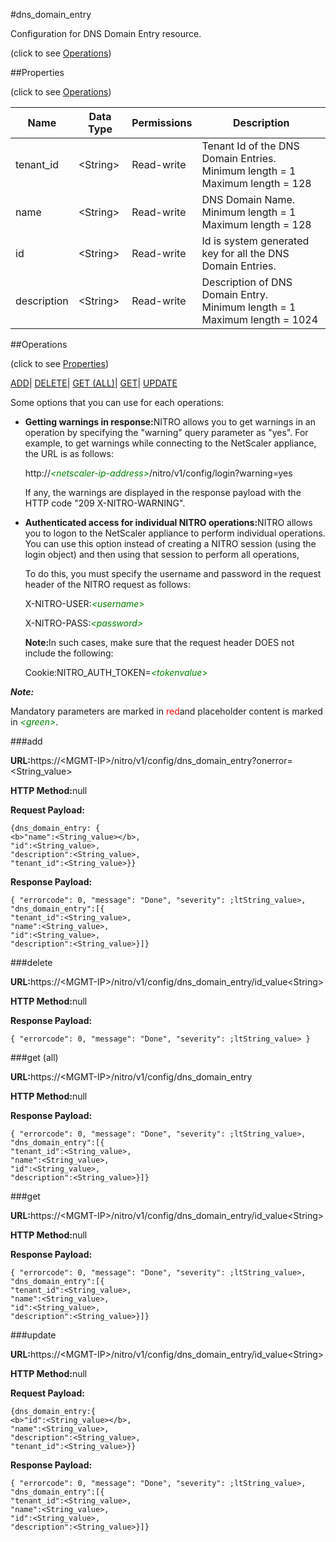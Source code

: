 #dns_domain_entry



Configuration for DNS Domain Entry resource.

<span>(click to see [Operations](#operations))</span>



##Properties 

<span>(click to see [Operations](#operations))</span>





<table><thead><tr><th>Name</th><th>Data Type</th><th>Permissions</th><th>Description</th></tr></thead><tbody><tr><td>tenant_id</td><td>&lt;String></td><td>Read-write</td><td>Tenant Id of the DNS Domain Entries.<br>Minimum length = 1<br>Maximum length = 128</td></tr><tr><td>name</td><td>&lt;String></td><td>Read-write</td><td>DNS Domain Name.<br>Minimum length = 1<br>Maximum length = 128</td></tr><tr><td>id</td><td>&lt;String></td><td>Read-write</td><td>Id is system generated key for all the DNS Domain Entries.</td></tr><tr><td>description</td><td>&lt;String></td><td>Read-write</td><td>Description of DNS Domain Entry.<br>Minimum length = 1<br>Maximum length = 1024</td></tr></tbody></table>

##Operations 

<span>(click to see [Properties](#properties))</span>





[ADD](#add)| [DELETE](#delete)| [GET (ALL)](#get-all)| [GET](#get)| [UPDATE](#update)





Some options that you can use for each operations:

<ul><li><p><b>Getting warnings in response:</b>NITRO allows you to get warnings in an operation by specifying the "warning" query parameter as "yes". For example, to get warnings while connecting to the NetScaler appliance, the URL is as follows:</p><p>http://<span style="color:green;font-style:italic;">&lt;netscaler-ip-address&gt;</span>/nitro/v1/config/login?warning=yes</p><p>If any, the warnings are displayed in the response payload with the HTTP code "209 X-NITRO-WARNING".</p></li><li><p><b>Authenticated access for individual NITRO operations:</b>NITRO allows you to logon to the NetScaler appliance to perform individual operations. You can use this option instead of creating a NITRO session (using the login object) and then using that session to perform all operations,</p><p>To do this, you must specify the username and password in the request header of the NITRO request as follows:</p><p>X-NITRO-USER:<span style="color:green;font-style:italic;">&lt;username&gt;</span></p><p>X-NITRO-PASS:<span style="color:green;font-style:italic;">&lt;password&gt;</span></p><p><b>Note:</b>In such cases, make sure that the request header DOES not include the following:</p><p>Cookie:NITRO_AUTH_TOKEN=<span style="color:green;font-style:italic;">&lt;tokenvalue&gt;</span></p></li></ul>







***Note:*** 

Mandatory parameters are marked in <span style="color:#FF0000;">red</span>and placeholder content is marked in <span style="color:green;font-style:italic">&lt;green&gt;</span>.



###add







<b>URL:</b>https://&lt;MGMT-IP&gt;/nitro/v1/config/dns_domain_entry?onerror=&lt;String_value&gt;

<b>HTTP Method:</b>null

<b>Request Payload: </b>
```
{dns_domain_entry: {
<b>"name":<String_value></b>,
"id":<String_value>,
"description":<String_value>,
"tenant_id":<String_value>}}
```

<b>Response Payload: </b>
```
{ "errorcode": 0, "message": "Done", "severity": ;ltString_value>, "dns_domain_entry":[{
"tenant_id":<String_value>,
"name":<String_value>,
"id":<String_value>,
"description":<String_value>}]}
```







###delete







<b>URL:</b>https://&lt;MGMT-IP&gt;/nitro/v1/config/dns_domain_entry/id_value&lt;String&gt;

<b>HTTP Method:</b>null

<b>Response Payload: </b>
```
{ "errorcode": 0, "message": "Done", "severity": ;ltString_value> }
```







###get (all)







<b>URL:</b>https://&lt;MGMT-IP&gt;/nitro/v1/config/dns_domain_entry

<b>HTTP Method:</b>null

<b>Response Payload: </b>
```
{ "errorcode": 0, "message": "Done", "severity": ;ltString_value>, "dns_domain_entry":[{
"tenant_id":<String_value>,
"name":<String_value>,
"id":<String_value>,
"description":<String_value>}]}
```







###get







<b>URL:</b>https://&lt;MGMT-IP&gt;/nitro/v1/config/dns_domain_entry/id_value&lt;String&gt;

<b>HTTP Method:</b>null

<b>Response Payload: </b>
```
{ "errorcode": 0, "message": "Done", "severity": ;ltString_value>, "dns_domain_entry":[{
"tenant_id":<String_value>,
"name":<String_value>,
"id":<String_value>,
"description":<String_value>}]}
```







###update







<b>URL:</b>https://&lt;MGMT-IP&gt;/nitro/v1/config/dns_domain_entry/id_value&lt;String&gt;

<b>HTTP Method:</b>null

<b>Request Payload: </b>
```
{dns_domain_entry:{
<b>"id":<String_value></b>,
"name":<String_value>,
"description":<String_value>,
"tenant_id":<String_value>}}
```

<b>Response Payload: </b>
```
{ "errorcode": 0, "message": "Done", "severity": ;ltString_value>, "dns_domain_entry":[{
"tenant_id":<String_value>,
"name":<String_value>,
"id":<String_value>,
"description":<String_value>}]}
```







